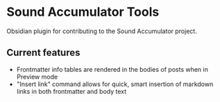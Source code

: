 # Sound Accumulator Tools

Obsidian plugin for contributing to the Sound Accumulator project.

## Current features

- Frontmatter info tables are rendered in the bodies of posts when in Preview mode
- "Insert link" command allows for quick, smart insertion of markdown links in both frontmatter and body text
